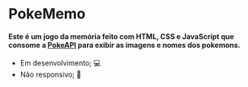 # PokeMemo

#### Este é um jogo da memória feito com HTML, CSS e JavaScript que consome a [PokeAPI](https://pokeapi.co/ "PokeAPI") para exibir as imagens e nomes dos pokemons.

- Em desenvolvimento;	:computer:
- Não responsivo;	:no_mobile_phones: